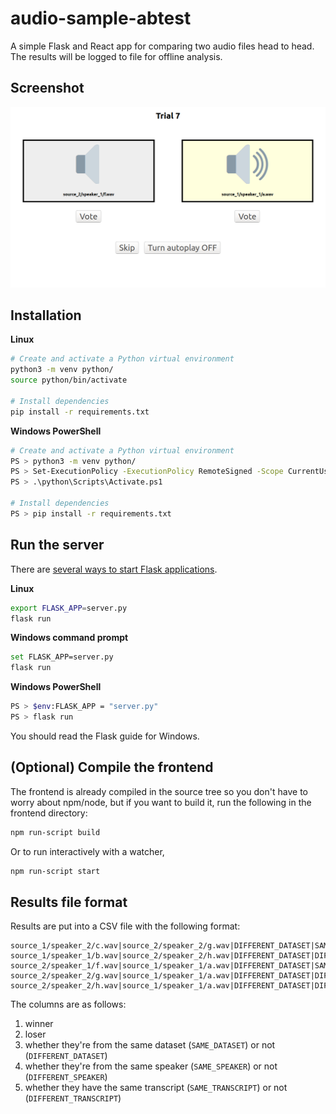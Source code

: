 audio-sample-abtest
===================

A simple Flask and React app for comparing two audio files head to head.
The results will be logged to file for offline analysis.

Screenshot
----------
![screenshot](https://github.com/vocodes/audio-sample-abtest/blob/master/screenshot.png?raw=true)

Installation
------------

**Linux**

```bash
# Create and activate a Python virtual environment
python3 -m venv python/
source python/bin/activate

# Install dependencies
pip install -r requirements.txt
```

**Windows PowerShell**

```bash
# Create and activate a Python virtual environment
PS > python3 -m venv python/
PS > Set-ExecutionPolicy -ExecutionPolicy RemoteSigned -Scope CurrentUser
PS > .\python\Scripts\Activate.ps1

# Install dependencies
PS > pip install -r requirements.txt
```

Run the server
--------------

There are [several ways to start Flask applications](https://flask.palletsprojects.com/en/1.1.x/quickstart/#a-minimal-application).

**Linux**

```bash
export FLASK_APP=server.py
flask run
```

**Windows command prompt**

```bash
set FLASK_APP=server.py
flask run
```

**Windows PowerShell**

```bash
PS > $env:FLASK_APP = "server.py"
PS > flask run
```


You should read the Flask guide for Windows.

(Optional) Compile the frontend
-------------------------------

The frontend is already compiled in the source tree so you don't have to worry about npm/node,
but if you want to build it, run the following in the frontend directory:

```bash
npm run-script build
```

Or to run interactively with a watcher,

```bash
npm run-script start
```

Results file format
-------------------

Results are put into a CSV file with the following format:

```
source_1/speaker_2/c.wav|source_2/speaker_2/g.wav|DIFFERENT_DATASET|SAME_SPEAKER|SAME_TRANSCRIPT
source_1/speaker_1/b.wav|source_2/speaker_2/h.wav|DIFFERENT_DATASET|DIFFERENT_SPEAKER|DIFFERENT_TRANSCRIPT
source_2/speaker_1/f.wav|source_1/speaker_1/a.wav|DIFFERENT_DATASET|SAME_SPEAKER|SAME_TRANSCRIPT
source_2/speaker_2/g.wav|source_1/speaker_1/a.wav|DIFFERENT_DATASET|DIFFERENT_SPEAKER|DIFFERENT_TRANSCRIPT
source_2/speaker_2/h.wav|source_1/speaker_1/a.wav|DIFFERENT_DATASET|DIFFERENT_SPEAKER|SAME_TRANSCRIPT
```

The columns are as follows:

1. winner
2. loser
3. whether they're from the same dataset (`SAME_DATASET`) or not (`DIFFERENT_DATASET`)
4. whether they're from the same speaker (`SAME_SPEAKER`) or not (`DIFFERENT_SPEAKER`)
5. whether they have the same transcript (`SAME_TRANSCRIPT`) or not (`DIFFERENT_TRANSCRIPT`)

